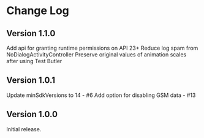 # Change Log

## Version 1.1.0

Add api for granting runtime permissions on API 23+
Reduce log spam from NoDialogActivityController
Preserve original values of animation scales after using Test Butler

## Version 1.0.1

Update minSdkVersions to 14 - #6
Add option for disabling GSM data - #13

## Version 1.0.0

Initial release.
